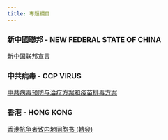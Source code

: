 ```yaml
---
title: 專題欄目
---
```


### 新中國聯邦 - NEW FEDERAL STATE OF CHINA

[新中国联邦宣言](nfsc/declaration-of-the-New-Federal-State-of-China)

### 中共病毒 - CCP VIRUS
[中共病毒预防与治疗方案和疫苗排毒方案](ccpvirus/ccp_virus_treatment_and_prophylaxis_protocol_and_vaccinated_people_detox_protocol)


### 香港 - HONG KONG
[香港抗争者致内地同胞书 (轉發)](hongkong/a_letter_from_the_hong_kong_people)
